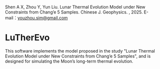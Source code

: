 Shen A X, Zhou Y, Yun Liu. Lunar Thermal Evolution Model under New Constraints from Chang’e 5 Samples. Chinese J. Geophysics. , 2025.
E-mail：youzhou.sim@gmail.com
# LuTherEvo
This software implements the model proposed in the study "Lunar Thermal Evolution Model under New Constraints from Chang’e 5 Samples", and is designed for simulating the Moon’s long-term thermal evolution.

